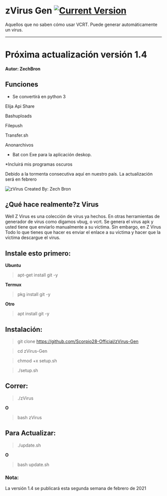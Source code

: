 # zVirus Gen [![Current Version ](https://img.shields.io/badge/Current%20Version-1.1-blue?style=flat-square)](https://github.com/ZechBron/zVirus-Gen)
Aquellos que no saben cómo usar VCRT. Puede generar automáticamente un virus.

---

# Próxima actualización versión 1.4
#### Autor: ZechBron

## Funciones
* Se convertirá en python 3

Elija Api Share

Bashuploads

Filepush

Transfer.sh

Anonarchivos

* Bat con Exe para la aplicación deskop.

*Incluirá mis programas oscuros

Debido a la tormenta consecutiva aquí en nuestro país. La actualización será en febrero


![zVirus Created By: Zech Bron](https://raw.githubusercontent.com/ZechBron/zVirus-Gen/zVirus/IMG_20200927_175911.png)

## ¿Qué hace realmente?z Virus
Well Z Virus es una colección de virus ya hechos. En otras herramientas de generador de virus como digamos vbug, o vcrt. Se genera el virus apk y usted tiene que enviarlo manualmente a su víctima. Sin embargo, en Z Virus Todo lo que tienes que hacer es enviar el enlace a su víctima y hacer que la víctima descargue el virus.

## Instale esto primero:
__Ubuntu__
> apt-get install git -y

__Termux__
> pkg install git -y

__Otro__
> apt install git -y


## Instalación:
> git clone https://github.com/Scorpio28-Official/zVirus-Gen

> cd zVirus-Gen

> chmod +x setup.sh

> ./setup.sh


## Correr:
> ./zVirus

__O__

> bash zVirus


## Para Actualizar:
> ./update.sh

__O__

> bash update.sh

### Nota:
La versión 1.4 se publicará esta segunda semana de febrero de 2021
